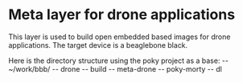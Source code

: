# Meta layer for drone applications
This layer is used to build open embedded based images for drone applications. The target device is a beaglebone black.

Here is the directory structure using the poky project as a base:
 -- ~/work/bbb/
   -- drone
     -- build
     -- meta-drone
   -- poky-morty
   -- dl
